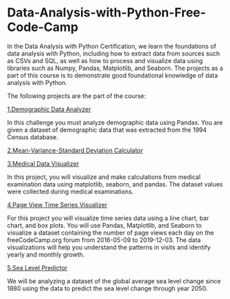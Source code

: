 # Data-Analysis-with-Python-Free-Code-Camp
In the Data Analysis with Python Certification, we learn the foundations of data analysis with Python, including how to extract data from sources such as CSVs and SQL, as well as how to process and visualize data using libraries such as Numpy, Pandas, Matplotlib, and Seaborn.
The projects as a part of this course is to demonstrate good foundational knowledge of data analysis with Python.

The following projects are the part of the course:

[1.Demographic Data Analyzer](https://github.com/Vignesh-Hariharan/Data-Analysis-with-Python-Free-Code-Camp/tree/main/DataAnalysis/Demographic%20Data%20Analyzer)

In this challenge you must analyze demographic data using Pandas. You are given a dataset of demographic data that was extracted from the 1994 Census database.

[2.Mean-Variance-Standard Deviation Calculator](https://github.com/Vignesh-Hariharan/Data-Analysis-with-Python-Free-Code-Camp/tree/main/DataAnalysis/Mean-Variance-Standard%20Deviation%20Calculator)

[3.Medical Data Visualizer](https://github.com/Vignesh-Hariharan/Data-Analysis-with-Python-Free-Code-Camp/tree/main/DataAnalysis/Medical%20Data%20Visualizer)

In this project, you will visualize and make calculations from medical examination data using matplotlib, seaborn, and pandas. The dataset values were collected during medical examinations.

[4.Page View Time Series Visualizer](https://github.com/Vignesh-Hariharan/Data-Analysis-with-Python-Free-Code-Camp/tree/main/DataAnalysis/Page%20View%20Time%20Series%20Visualizer)

For this project you will visualize time series data using a line chart, bar chart, and box plots. You will use Pandas, Matplotlib, and Seaborn to visualize a dataset containing the number of page views each day on the freeCodeCamp.org forum from 2016-05-09 to 2019-12-03. The data visualizations will help you understand the patterns in visits and identify yearly and monthly growth.

[5.Sea Level Predictor](https://github.com/Vignesh-Hariharan/Data-Analysis-with-Python-Free-Code-Camp/tree/main/DataAnalysis/Sea%20Level%20Predictor)

We will be analyzing a dataset of the global average sea level change since 1880 using the data to predict the sea level change through year 2050.
